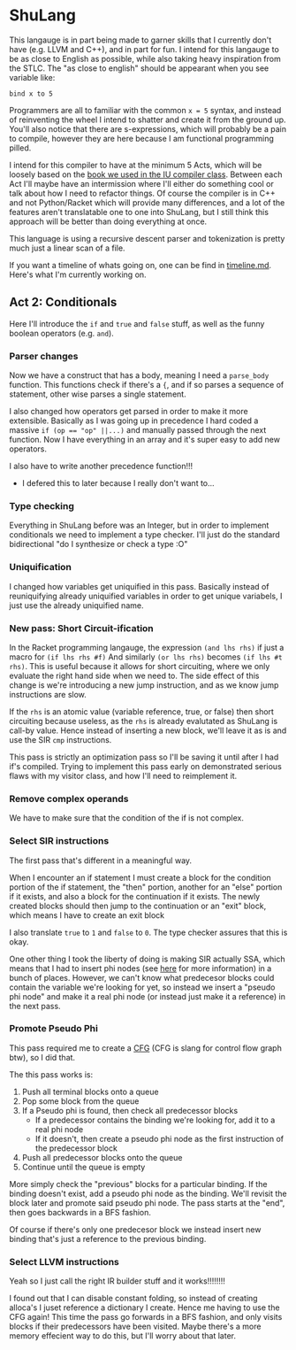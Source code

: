 # ShuLang
This langauge is in part being made to garner skills that I currently don't have (e.g. LLVM and C++), and in part for fun. I intend for this langauge to be as close to English as possible, while also taking heavy inspiration from the STLC. The "as close to english" should be appearant when you see variable like:

```
bind x to 5
```

Programmers are all to familiar with the common `x = 5` syntax, and instead of reinventing the wheel I intend to shatter and create it from the ground up. You'll also notice that there are s-expressions, which will probably be a pain to compile, however they are here because I am functional programming pilled.

I intend for this compiler to have at the minimum 5 Acts, which will be loosely based on the [book we used in the IU compiler class](https://github.com/IUCompilerCourse/Essentials-of-Compilation). Between each Act I'll maybe have an intermission where I'll either do something cool or talk about how I need to refactor things. Of course the compiler is in C++ and not Python/Racket which will provide many differences, and a lot of the features aren't translatable one to one into ShuLang, but I still think this approach will be better than doing everything at once.

This language is using a recursive descent parser and tokenization is pretty much just a linear scan of a file.

If you want a timeline of whats going on, one can be find in [timeline.md](timeline.md). Here's what I'm currently working on.

## Act 2: Conditionals
Here I'll introduce the `if` and `true` and `false` stuff, as well as the funny boolean operators (e.g. `and`).

### Parser changes
Now we have a construct that has a body, meaning I need a `parse_body` function. This functions check if there's a `{`, and if so parses a sequence of statement, other wise parses a single statement.

I also changed how operators get parsed in order to make it more extensible. Basically as I was going up in precedence I hard coded a massive `if (op == "op" ||...)` and manually passed through the next function. Now I have everything in an array and it's super easy to add new operators.

I also have to write another precedence function!!!
- I defered this to later because I really don't want to...

### Type checking
Everything in ShuLang before was an Integer, but in order to implement conditionals we need to implement a type checker. I'll just do the standard bidirectional "do I synthesize or check a type :O"

### Uniquification
I changed how variables get uniquified in this pass. Basically instead of reuniquifying already uniquified variables in order to get unique variabels, I just use the already uniquified name.

### New pass: Short Circuit-ification
In the Racket programming langauge, the expression `(and lhs rhs)` if just a macro for `(if lhs rhs #f)` And similarly `(or lhs rhs)` becomes `(if lhs #t rhs)`. This is useful because it allows for short circuiting, where we only evaluate the right hand side when we need to. The side effect of this change is we're introducing a new jump instruction, and as we know jump instructions are slow. 

If the `rhs` is an atomic value (variable reference, true, or false) then short circuiting because useless, as the `rhs` is already evalutated as ShuLang is call-by value. Hence instead of inserting a new block, we'll leave it as is and use the SIR `cmp` instructions.

This pass is strictly an optimization pass so I'll be saving it until after I had if's compiled. Trying to implement this pass early on demonstrated serious flaws with my visitor class, and how I'll need to reimplement it.

### Remove complex operands
We have to make sure that the condition of the if is not complex.

### Select SIR instructions
The first pass that's different in a meaningful way. 

When I encounter an if statement I must create a block for the condition portion of the if statement, the "then" portion, another for an "else" portion if it exists, and also a block for the continuation if it exists. The newly created blocks should then jump to the continuation or an "exit" block, which means I have to create an exit block

I also translate `true` to `1` and `false` to `0`. The type checker assures that this is okay.

One other thing I took the liberty of doing is making SIR actually SSA, which means that I had to insert phi nodes (see [here](https://en.wikipedia.org/wiki/Static_single-assignment_form) for more information) in a bunch of places. However, we can't know what predecesor blocks could contain the variable we're looking for yet, so instead we insert a "pseudo phi node" and make it a real phi node (or instead just make it a reference) in the next pass.

### Promote Pseudo Phi
This pass required me to create a [CFG](https://en.wikipedia.org/wiki/Control-flow_graph) (CFG is slang for control flow graph btw), so I did that. 

The this pass works is:
1. Push all terminal blocks onto a queue
2. Pop some block from the queue
3. If a Pseudo phi is found, then check all predecessor blocks
    - If a predecessor contains the binding we're looking for, add it to a real phi node
    - If it doesn't, then create a pseudo phi node as the first instruction of the predecessor block
4. Push all predecessor blocks onto the queue
5. Continue until the queue is empty

More simply check the "previous" blocks for a particular binding. If the binding doesn't exist, add a pseudo phi node as the binding. We'll revisit the block later and promote said pseudo phi node. The pass starts at the "end", then goes backwards in a BFS fashion.

Of course if there's only one predecesor block we instead insert new binding that's just a reference to the previous binding.

### Select LLVM instructions
Yeah so I just call the right IR builder stuff and it works!!!!!!!!

I found out that I can disable constant folding, so instead of creating alloca's I juset reference a dictionary I create. Hence me having to use the CFG again! This time the pass go forwards in a BFS fashion, and only visits blocks if their predecessors have been visited. Maybe there's a more memory effecient way to do this, but I'll worry about that later.
